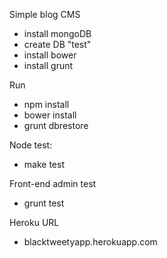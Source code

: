 Simple blog CMS

- install mongoDB
- create DB "test"
- install bower
- install grunt

Run
- npm install
- bower install
- grunt dbrestore

Node test:
- make test

Front-end admin test
- grunt test

Heroku URL
- blacktweetyapp.herokuapp.com
